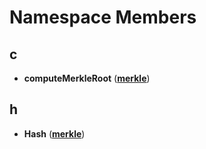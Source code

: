 
# Namespace Members



## c

* **computeMerkleRoot** ([**merkle**](namespacemerkle.md))


## h

* **Hash** ([**merkle**](namespacemerkle.md))




